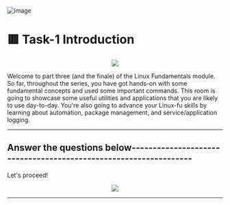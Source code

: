![image](https://user-images.githubusercontent.com/94435318/161897073-d4156a5b-bf4b-4240-8265-05fab54f6b6f.png)

# 🟥 Task-1 Introduction

<p align="center">
  <img src="https://user-images.githubusercontent.com/94435318/161897141-66eddf4d-9329-49f5-91be-4d606c6cb92d.png">
</p>

Welcome to part three (and the finale) of the Linux Fundamentals module. So far, throughout the series, you have got hands-on with some fundamental concepts and used some important commands. This room is going to showcase some useful utilities and applications that you are likely to use day-to-day. You're also going to advance your Linux-fu skills by learning about automation, package management, and service/application logging. 

-------------------------------------------------------------------------------------------------

Answer the questions below-----------------------------------------------------------------
--

Let's proceed!

<p align="center">
  <img src="https://user-images.githubusercontent.com/94435318/161897289-3aa61c58-5453-482a-aca1-c9603679232a.png">
</p>

-----------------------------------------------------------------------------------------------


